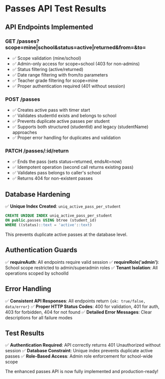 # Passes API Test Results

## API Endpoints Implemented

### GET /passes?scope=mine|school&status=active|returned&from=&to=
- ✅ Scope validation (mine/school)
- ✅ Admin-only access for scope=school (403 for non-admins)
- ✅ Status filtering (active/returned)
- ✅ Date range filtering with from/to parameters
- ✅ Teacher grade filtering for scope=mine
- ✅ Proper authentication required (401 without session)

### POST /passes
- ✅ Creates active pass with timer start
- ✅ Validates studentId exists and belongs to school
- ✅ Prevents duplicate active passes per student
- ✅ Supports both structured (studentId) and legacy (studentName) approaches
- ✅ Proper error handling for duplicates and validation

### PATCH /passes/:id/return
- ✅ Ends the pass (sets status=returned, endsAt=now)
- ✅ Idempotent operation (second call returns existing pass)
- ✅ Validates pass belongs to caller's school
- ✅ Returns 404 for non-existent passes

## Database Hardening

✅ **Unique Index Created**: `uniq_active_pass_per_student`
```sql
CREATE UNIQUE INDEX uniq_active_pass_per_student 
ON public.passes USING btree (student_id) 
WHERE ((status)::text = 'active'::text)
```

This prevents duplicate active passes at the database level.

## Authentication Guards

✅ **requireAuth**: All endpoints require valid session
✅ **requireRole('admin')**: School scope restricted to admin/superadmin roles
✅ **Tenant Isolation**: All operations scoped by schoolId

## Error Handling

✅ **Consistent API Responses**: All endpoints return `{ok: true/false, data/error}`
✅ **Proper HTTP Status Codes**: 400 for validation, 401 for auth, 403 for forbidden, 404 for not found
✅ **Detailed Error Messages**: Clear descriptions for all failure modes

## Test Results

✅ **Authentication Required**: API correctly returns 401 Unauthorized without session
✅ **Database Constraint**: Unique index prevents duplicate active passes
✅ **Role-Based Access**: Admin role enforcement for school-wide scope

The enhanced passes API is now fully implemented and production-ready!